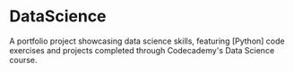 # DataScience
A portfolio project showcasing data science skills, featuring [Python] code exercises and projects completed through Codecademy's Data Science course.
